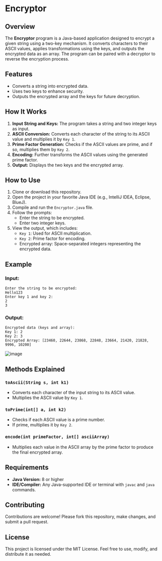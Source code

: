 # Encryptor

## Overview
The **Encryptor** program is a Java-based application designed to encrypt a given string using a two-key mechanism. It converts characters to their ASCII values, applies transformations using the keys, and outputs the encrypted data as an array. The program can be paired with a decryptor to reverse the encryption process.

## Features
- Converts a string into encrypted data.
- Uses two keys to enhance security.
- Outputs the encrypted array and the keys for future decryption.

## How It Works
1. **Input String and Keys:** The program takes a string and two integer keys as input.
2. **ASCII Conversion:** Converts each character of the string to its ASCII value and multiplies it by `Key 1`.
3. **Prime Factor Generation:** Checks if the ASCII values are prime, and if so, multiplies them by `Key 2`.
4. **Encoding:** Further transforms the ASCII values using the generated prime factor.
5. **Output:** Displays the two keys and the encrypted array.

## How to Use
1. Clone or download this repository.
2. Open the project in your favorite Java IDE (e.g., IntelliJ IDEA, Eclipse, BlueJ).
3. Compile and run the `Encryptor.java` file.
4. Follow the prompts:
   - Enter the string to be encrypted.
   - Enter two integer keys.
5. View the output, which includes:
   - `Key 1`: Used for ASCII multiplication.
   - `Key 2`: Prime factor for encoding.
   - Encrypted array: Space-separated integers representing the encrypted data.

## Example
### Input:
```
Enter the string to be encrypted:
Hello123
Enter key 1 and key 2:
2
3
```
### Output:
```
Encrypted data (keys and array):
Key 1: 2
Key 2: 3
Encrypted Array: [23460, 22644, 23868, 22848, 23664, 21420, 21828, 9996, 10200]
```
![image](https://github.com/user-attachments/assets/9c37ce3f-5d2e-4338-90cb-a7c616c29ea8)

## Methods Explained
### `toAscii(String s, int k1)`
- Converts each character of the input string to its ASCII value.
- Multiplies the ASCII value by `Key 1`.

### `toPrime(int[] a, int k2)`
- Checks if each ASCII value is a prime number.
- If prime, multiplies it by `Key 2`.

### `encode(int primeFactor, int[] asciiArray)`
- Multiplies each value in the ASCII array by the prime factor to produce the final encrypted array.

## Requirements
- **Java Version:** 8 or higher
- **IDE/Compiler:** Any Java-supported IDE or terminal with `javac` and `java` commands.

## Contributing
Contributions are welcome! Please fork this repository, make changes, and submit a pull request.

## License
This project is licensed under the MIT License. Feel free to use, modify, and distribute it as needed.

